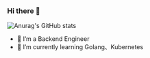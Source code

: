 ### Hi there 👋

![Anurag's GitHub stats](https://github-readme-stats.vercel.app/api?username=lamoz-bot&show_icons=true&theme=dark)

- 🔭 I’m a Backend Engineer
- 🌱 I’m currently learning Golang、Kubernetes


